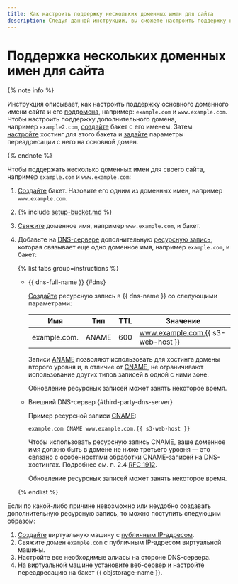 ```yaml
---
title: Как настроить поддержку нескольких доменных имен для сайта
description: Следуя данной инструкции, вы сможете настроить поддержку нескольких доменных имен для сайта.
---
```


# Поддержка нескольких доменных имен для сайта

{% note info %}

Инструкция описывает, как настроить поддержку основного доменного имени сайта и его [поддомена](https://ru.wikipedia.org/wiki/Поддомен), например: `example.com` и `www.example.com`.
Чтобы настроить поддержку дополнительного домена, например `example2.com`, [создайте](../buckets/create.md) бакет с его именем. Затем [настройте](setup.md#hosting) хостинг для этого бакета и [задайте](setup.md#redirects) параметры переадресации с него на основной домен.

{% endnote %}

Чтобы поддержать несколько доменных имен для своего сайта, например `example.com` и `www.example.com`:

1. [Создайте](../buckets/create.md) бакет. Назовите его одним из доменных имен, например `www.example.com`.

1. {% include [setup-bucket.md](../../../_includes/storage/setup-bucket.md) %}

1. [Свяжите](./own-domain.md) доменное имя, например `www.example.com`, и бакет.

1. Добавьте на [DNS-сервере](../../../glossary/dns.md#dns-server) дополнительную [ресурсную запись](../../../dns/concepts/resource-record.md), которая связывает еще одно доменное имя, например `example.com`, и бакет:

    {% list tabs group=instructions %}

    - {{ dns-full-name }} {#dns}

      [Создайте](../../../dns/operations/resource-record-create.md) ресурсную запись в {{ dns-name }} со следующими параметрами:

      | Имя          | Тип   | TTL | Значение                          |
      |--------------|-------|-----|-----------------------------------|
      | example.com. | ANAME | 600 | www.example.com.{{ s3-web-host }} |

      Записи [ANAME](../../../dns/concepts/resource-record.md#aname) позволяют использовать для хостинга домены второго уровня и, в отличие от [CNAME](../../../dns/concepts/resource-record.md#cname), не ограничивают использование других типов записей в одной с ними зоне. 

      Обновление ресурсных записей может занять некоторое время.

    - Внешний DNS-сервер {#third-party-dns-server}

      Пример ресурсной записи [CNAME](../../../dns/concepts/resource-record.md#cname): 

      ```text
      example.com CNAME www.example.com.{{ s3-web-host }}
      ```

      Чтобы использовать ресурсную запись CNAME, ваше доменное имя должно быть в домене не ниже третьего уровня — это связано с особенностями обработки CNAME-записей на DNS-хостингах. Подробнее см. п. 2.4 [RFC 1912](https://www.ietf.org/rfc/rfc1912.txt).

      Обновление ресурсных записей может занять некоторое время.

    {% endlist %}

Если по какой-либо причине невозможно или неудобно создавать дополнительную ресурсную запись, то можно поступить следующим образом:

1. [Создайте](../../../compute/operations/vm-create/create-linux-vm.md) виртуальную машину с [публичным IP-адресом](../../../vpc/concepts/address.md#public-addresses).
1. Свяжите домен `example.com` c публичным IP-адресом виртуальной машины.
1. Настройте все необходимые алиасы на стороне DNS-сервера.
1. На виртуальной машине установите веб-сервер и настройте переадресацию на бакет {{ objstorage-name }}.
